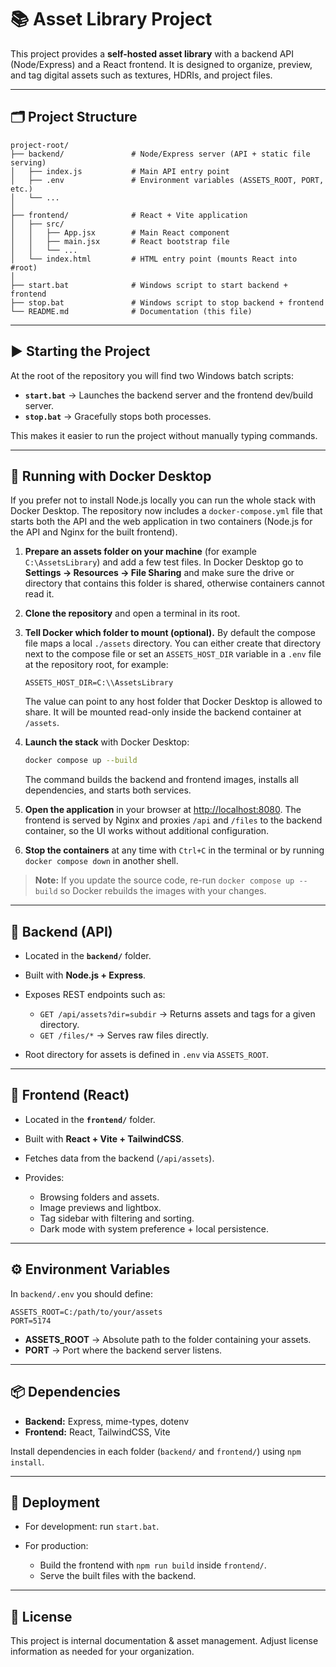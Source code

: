 # 📚 Asset Library Project

This project provides a **self-hosted asset library** with a backend API (Node/Express) and a React frontend. It is designed to organize, preview, and tag digital assets such as textures, HDRIs, and project files.

---

## 🗂️ Project Structure

```
project-root/
├── backend/               # Node/Express server (API + static file serving)
│   ├── index.js           # Main API entry point
│   ├── .env               # Environment variables (ASSETS_ROOT, PORT, etc.)
│   └── ...
│
├── frontend/              # React + Vite application
│   ├── src/
│   │   ├── App.jsx        # Main React component
│   │   ├── main.jsx       # React bootstrap file
│   │   └── ...
│   └── index.html         # HTML entry point (mounts React into #root)
│
├── start.bat              # Windows script to start backend + frontend
├── stop.bat               # Windows script to stop backend + frontend
└── README.md              # Documentation (this file)
```

---

## ▶️ Starting the Project

At the root of the repository you will find two Windows batch scripts:

* **`start.bat`** → Launches the backend server and the frontend dev/build server.
* **`stop.bat`** → Gracefully stops both processes.

This makes it easier to run the project without manually typing commands.

---

## 🐳 Running with Docker Desktop

If you prefer not to install Node.js locally you can run the whole stack with
Docker Desktop. The repository now includes a `docker-compose.yml` file that
starts both the API and the web application in two containers (Node.js for the
API and Nginx for the built frontend).

1. **Prepare an assets folder on your machine** (for example
   `C:\AssetsLibrary`) and add a few test files. In Docker Desktop go to
   **Settings → Resources → File Sharing** and make sure the drive or directory
   that contains this folder is shared, otherwise containers cannot read it.
2. **Clone the repository** and open a terminal in its root.
3. **Tell Docker which folder to mount (optional).** By default the compose file
   maps a local `./assets` directory. You can either create that directory next
   to the compose file or set an `ASSETS_HOST_DIR` variable in a `.env` file at
   the repository root, for example:

   ```env
   ASSETS_HOST_DIR=C:\\AssetsLibrary
   ```

   The value can point to any host folder that Docker Desktop is allowed to
   share. It will be mounted read-only inside the backend container at
   `/assets`.
   
4. **Launch the stack** with Docker Desktop:

   ```bash
   docker compose up --build
   ```

   The command builds the backend and frontend images, installs all
   dependencies, and starts both services.

5. **Open the application** in your browser at [http://localhost:8080](http://localhost:8080).
   The frontend is served by Nginx and proxies `/api` and `/files` to the
   backend container, so the UI works without additional configuration.
6. **Stop the containers** at any time with `Ctrl+C` in the terminal or by
   running `docker compose down` in another shell.

> **Note:** If you update the source code, re-run `docker compose up --build` so
> Docker rebuilds the images with your changes.

---

## 🔧 Backend (API)

* Located in the **`backend/`** folder.
* Built with **Node.js + Express**.
* Exposes REST endpoints such as:

  * `GET /api/assets?dir=subdir` → Returns assets and tags for a given directory.
  * `GET /files/*` → Serves raw files directly.
* Root directory for assets is defined in `.env` via `ASSETS_ROOT`.

---

## 🎨 Frontend (React)

* Located in the **`frontend/`** folder.
* Built with **React + Vite + TailwindCSS**.
* Fetches data from the backend (`/api/assets`).
* Provides:

  * Browsing folders and assets.
  * Image previews and lightbox.
  * Tag sidebar with filtering and sorting.
  * Dark mode with system preference + local persistence.

---

## ⚙️ Environment Variables

In `backend/.env` you should define:

```
ASSETS_ROOT=C:/path/to/your/assets
PORT=5174
```

* **ASSETS\_ROOT** → Absolute path to the folder containing your assets.
* **PORT** → Port where the backend server listens.

---

## 📦 Dependencies

* **Backend:** Express, mime-types, dotenv
* **Frontend:** React, TailwindCSS, Vite

Install dependencies in each folder (`backend/` and `frontend/`) using `npm install`.

---

## 🚀 Deployment

* For development: run `start.bat`.
* For production:

  * Build the frontend with `npm run build` inside `frontend/`.
  * Serve the built files with the backend.

---

## 📄 License

This project is internal documentation & asset management. Adjust license information as needed for your organization.
